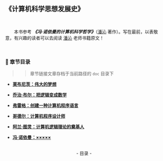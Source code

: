 ## 《计算机科学思想发展史》

<br>

&emsp;&emsp;本书参考 ***《冯·诺依曼的计算机科学哲学》***（[潘沁](#welcome) 著作）。写在最前，以表敬意，有兴趣的读者可以去阅读 [潘沁](#welcome) 老师书籍原文！

<br>

### 📝 章节目录

>> 章节链接文章存档于当前路径的 `doc` 目录下

+ **[莱布尼茨：伟大的梦想](#)**

+ **[乔治·布尔：把逻辑变成数学](#)**

+ **[弗雷格：创建一种计算机程序语言](#)**

+ **[哥德尔：计算机程序设计师](#)**

+ **[阿兰·图灵：计算机逻辑理论的奠基人](#)**

+ **[冯·诺依曼：×××××](#)**

<br>
<div align="center">
    - 目录 -
</div>